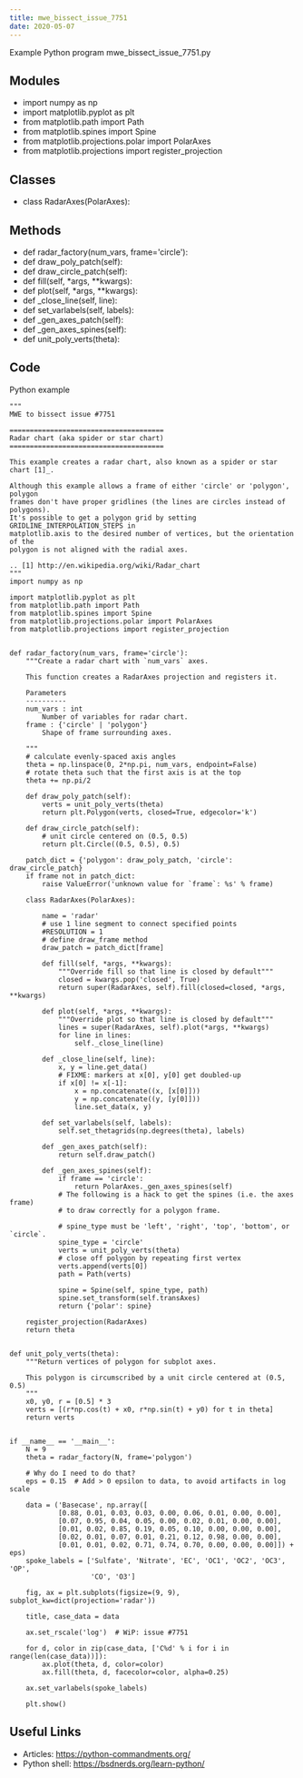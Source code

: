```yaml
---
title: mwe_bissect_issue_7751
date: 2020-05-07
---
```

Example Python program mwe_bissect_issue_7751.py

## Modules

* import numpy as np
* import matplotlib.pyplot as plt
* from matplotlib.path import Path
* from matplotlib.spines import Spine
* from matplotlib.projections.polar import PolarAxes
* from matplotlib.projections import register_projection

## Classes

* class RadarAxes(PolarAxes):

## Methods

* def radar_factory(num_vars, frame='circle'):
* def draw_poly_patch(self):
* def draw_circle_patch(self):
* def fill(self, *args, **kwargs):
* def plot(self, *args, **kwargs):
* def _close_line(self, line):
* def set_varlabels(self, labels):
* def _gen_axes_patch(self):
* def _gen_axes_spines(self):
* def unit_poly_verts(theta):

## Code

Python example

    """
    MWE to bissect issue #7751
    
    ======================================
    Radar chart (aka spider or star chart)
    ======================================
    
    This example creates a radar chart, also known as a spider or star chart [1]_.
    
    Although this example allows a frame of either 'circle' or 'polygon', polygon
    frames don't have proper gridlines (the lines are circles instead of polygons).
    It's possible to get a polygon grid by setting GRIDLINE_INTERPOLATION_STEPS in
    matplotlib.axis to the desired number of vertices, but the orientation of the
    polygon is not aligned with the radial axes.
    
    .. [1] http://en.wikipedia.org/wiki/Radar_chart
    """
    import numpy as np
    
    import matplotlib.pyplot as plt
    from matplotlib.path import Path
    from matplotlib.spines import Spine
    from matplotlib.projections.polar import PolarAxes
    from matplotlib.projections import register_projection
    
    
    def radar_factory(num_vars, frame='circle'):
        """Create a radar chart with `num_vars` axes.
    
        This function creates a RadarAxes projection and registers it.
    
        Parameters
        ----------
        num_vars : int
            Number of variables for radar chart.
        frame : {'circle' | 'polygon'}
            Shape of frame surrounding axes.
    
        """
        # calculate evenly-spaced axis angles
        theta = np.linspace(0, 2*np.pi, num_vars, endpoint=False)
        # rotate theta such that the first axis is at the top
        theta += np.pi/2
    
        def draw_poly_patch(self):
            verts = unit_poly_verts(theta)
            return plt.Polygon(verts, closed=True, edgecolor='k')
    
        def draw_circle_patch(self):
            # unit circle centered on (0.5, 0.5)
            return plt.Circle((0.5, 0.5), 0.5)
    
        patch_dict = {'polygon': draw_poly_patch, 'circle': draw_circle_patch}
        if frame not in patch_dict:
            raise ValueError('unknown value for `frame`: %s' % frame)
    
        class RadarAxes(PolarAxes):
    
            name = 'radar'
            # use 1 line segment to connect specified points
            #RESOLUTION = 1
            # define draw_frame method
            draw_patch = patch_dict[frame]
    
            def fill(self, *args, **kwargs):
                """Override fill so that line is closed by default"""
                closed = kwargs.pop('closed', True)
                return super(RadarAxes, self).fill(closed=closed, *args, **kwargs)
    
            def plot(self, *args, **kwargs):
                """Override plot so that line is closed by default"""
                lines = super(RadarAxes, self).plot(*args, **kwargs)
                for line in lines:
                    self._close_line(line)
    
            def _close_line(self, line):
                x, y = line.get_data()
                # FIXME: markers at x[0], y[0] get doubled-up
                if x[0] != x[-1]:
                    x = np.concatenate((x, [x[0]]))
                    y = np.concatenate((y, [y[0]]))
                    line.set_data(x, y)
    
            def set_varlabels(self, labels):
                self.set_thetagrids(np.degrees(theta), labels)
    
            def _gen_axes_patch(self):
                return self.draw_patch()
    
            def _gen_axes_spines(self):
                if frame == 'circle':
                    return PolarAxes._gen_axes_spines(self)
                # The following is a hack to get the spines (i.e. the axes frame)
                # to draw correctly for a polygon frame.
    
                # spine_type must be 'left', 'right', 'top', 'bottom', or `circle`.
                spine_type = 'circle'
                verts = unit_poly_verts(theta)
                # close off polygon by repeating first vertex
                verts.append(verts[0])
                path = Path(verts)
    
                spine = Spine(self, spine_type, path)
                spine.set_transform(self.transAxes)
                return {'polar': spine}
    
        register_projection(RadarAxes)
        return theta
    
    
    def unit_poly_verts(theta):
        """Return vertices of polygon for subplot axes.
    
        This polygon is circumscribed by a unit circle centered at (0.5, 0.5)
        """
        x0, y0, r = [0.5] * 3
        verts = [(r*np.cos(t) + x0, r*np.sin(t) + y0) for t in theta]
        return verts
    
    
    if __name__ == '__main__':
        N = 9
        theta = radar_factory(N, frame='polygon')
    
        # Why do I need to do that?
        eps = 0.15  # Add > 0 epsilon to data, to avoid artifacts in log scale
    
        data = ('Basecase', np.array([
                [0.88, 0.01, 0.03, 0.03, 0.00, 0.06, 0.01, 0.00, 0.00],
                [0.07, 0.95, 0.04, 0.05, 0.00, 0.02, 0.01, 0.00, 0.00],
                [0.01, 0.02, 0.85, 0.19, 0.05, 0.10, 0.00, 0.00, 0.00],
                [0.02, 0.01, 0.07, 0.01, 0.21, 0.12, 0.98, 0.00, 0.00],
                [0.01, 0.01, 0.02, 0.71, 0.74, 0.70, 0.00, 0.00, 0.00]]) + eps)
        spoke_labels = ['Sulfate', 'Nitrate', 'EC', 'OC1', 'OC2', 'OC3', 'OP',
                        'CO', 'O3']
    
        fig, ax = plt.subplots(figsize=(9, 9), subplot_kw=dict(projection='radar'))
    
        title, case_data = data
    
        ax.set_rscale('log')  # WiP: issue #7751
    
        for d, color in zip(case_data, ['C%d' % i for i in range(len(case_data))]):
            ax.plot(theta, d, color=color)
            ax.fill(theta, d, facecolor=color, alpha=0.25)
    
        ax.set_varlabels(spoke_labels)
    
        plt.show()

## Useful Links

- Articles: https://python-commandments.org/
- Python shell: https://bsdnerds.org/learn-python/
